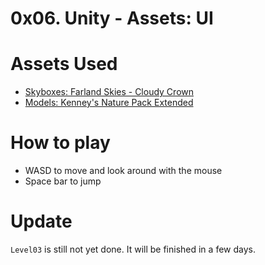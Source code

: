# 0x06. Unity - Assets: UI
# Assets Used
* [Skyboxes: Farland Skies - Cloudy Crown](https://assetstore.unity.com/packages/2d/textures-materials/sky/farland-skies-cloudy-crown-60004)
* [Models: Kenney's Nature Pack Extended](https://kenney.nl/assets/nature-pack-extended)
# How to play
- WASD to move and look around with the mouse<br>
- Space bar to jump<br>
# Update
```Level03``` is still not yet done. It will be finished in a few days.
